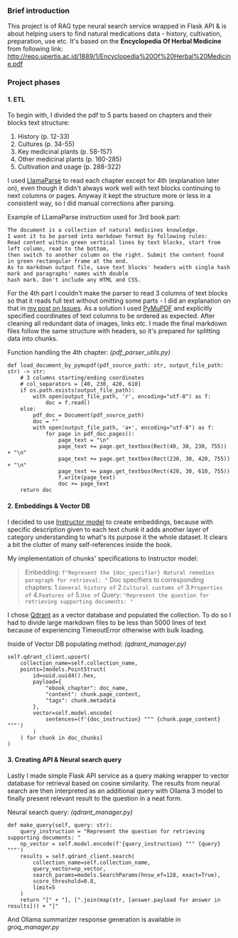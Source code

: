 ### Brief introduction

This project is of RAG type neural search service wrapped in Flask API & is about helping users to find natural medications data - history, cultivation, preparation, use etc.
It's based on the **Encyclopedia Of Herbal Medicine** from following link:
http://repo.upertis.ac.id/1889/1/Encyclopedia%20Of%20Herbal%20Medicine.pdf
### Project phases
#### 1. ETL
To begin with, I divided the pdf to 5 parts based on chapters and their blocks text structure:
1. History (p. 12-33)
2. Cultures (p. 34-55)
3. Key medicinal plants (p. 58-157)
4. Other medicinal plants (p. 160-285)
5. Cultivation and usage (p. 288-322)

I used [LlamaParse](https://github.com/run-llama/llama_parse) to read each chapter except for 4th (explanation later on), even though it didn't always work well with text blocks continuing to next columns or pages.
Anyway it kept the structure more or less in a consistent way, so I did manual corrections after parsing.

Example of LLamaParse instruction used for 3rd book part:
```
The document is a collection of natural medicines knowledge.  
I want it to be parsed into markdown format by following rules:
Read content within green vertical lines by text blocks, start from left column, read to the bottom,  
then switch to another column on the right. Submit the content found in green rectangular frame at the end.
As to markdown output file, save text blocks' headers with single hash mark and paragraphs' names with double  
hash mark. Don't include any HTML and CSS.
```

For the 4th part I couldn't make the parser to read 3 columns of text blocks so that it reads full text without omitting some parts - I did an explanation on that in [my post on Issues](https://github.com/run-llama/llama_parse/issues/229).
As a solution I used [PyMuPDF](https://pymupdf.readthedocs.io/en/latest/) and explicitly specified coordinates of text columns to be ordered as expected. After cleaning all redundant data of images, links etc. I made the final markdown files follow the same structure with headers, so it's prepared for splitting data into chunks.

Function handling the 4th chapter: *(pdf_parser_utils.py)*
```
def load_document_by_pymupdf(pdf_source_path: str, output_file_path: str) -> str:  
	# 3 columns starting/ending coordinates  
	# col_separators = [40, 230, 420, 610]  
	if os.path.exists(output_file_path):  
		with open(output_file_path, 'r', encoding="utf-8") as f:  
			doc = f.read()  
	else:  
		pdf_doc = Document(pdf_source_path)  
		doc = ""  
		with open(output_file_path, 'a+', encoding="utf-8") as f:  
			for page in pdf_doc.pages():  
				page_text = "\n"  
				page_text += page.get_textbox(Rect(40, 30, 230, 755)) + "\n"  
				page_text += page.get_textbox(Rect(230, 30, 420, 755)) + "\n"  
				page_text += page.get_textbox(Rect(420, 30, 610, 755))  
				f.write(page_text)  
				doc += page_text  
	return doc
```
#### 2. Embeddings & Vector DB
I decided to use [Instructor model](https://instructor-embedding.github.io/) to create embeddings, because with specific description given to each text chunk it adds another layer of category understanding to what's its purpose it the whole dataset. It clears a bit the clutter of many self-references inside the book.

My implementation of chunks' specifications to Instructor model:
> Embedding:
> `f"Represent the {doc_specifier} Natural remedies paragraph for retrieval: "`
> Doc specifiers to corresponding chapters:
> 1.`General history of`
> 2.`Cultural customs of` 
> 3.`Properties of`
> 4.`Features of`
> 5.`Use of`
> Query:
> `"Represent the question for retrieving supporting documents: "`

I chose [Qdrant](https://qdrant.tech/) as a vector database and populated the collection. To do so I had to divide large markdown files to be less than 5000 lines of text because of experiencing TimeoutError otherwise with bulk loading.

Inside of Vector DB populating method: *(qdrant_manager.py)*
```
self.qdrant_client.upsert(  
	collection_name=self.collection_name,  
	points=[models.PointStruct(  
		id=uuid.uuid4().hex,  
		payload={  
			"ebook_chapter": doc_name,  
			"content": chunk.page_content,  
			"tags": chunk.metadata  
		},  
		vector=self.model.encode(  
			sentences=(f'{doc_instruction} """ {chunk.page_content} """')  
		)  
	) for chunk in doc_chunks]  
)
```
#### 3. Creating API & Neural search query
Lastly I made simple Flask API service as a query making wrapper to vector database for retrieval based on cosine similarity. The results from neural search are then interpreted as an additional query with Ollama 3 model to finally present relevant result to the question in a neat form.

Neural search query: *(qdrant_manager.py)*
```
def make_query(self, query: str):  
	query_instruction = "Represent the question for retrieving supporting documents: "  
	np_vector = self.model.encode(f'{query_instruction} """ {query} """')  
	results = self.qdrant_client.search(  
	    collection_name=self.collection_name,  
	    query_vector=np_vector,  
	    search_params=models.SearchParams(hnsw_ef=128, exact=True),  
	    score_threshold=0.8,  
	    limit=5  
	)  
	return "[" + "], [".join(map(str, [answer.payload for answer in results])) + "]"
```
And Ollama summarizer response generation is available in *groq_manager.py*